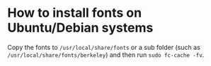 # How to install fonts on Ubuntu/Debian systems

Copy the fonts to `/usr/local/share/fonts` or a sub folder (such as `/usr/local/share/fonts/berkeley`) and then run `sudo fc-cache -fv`. 